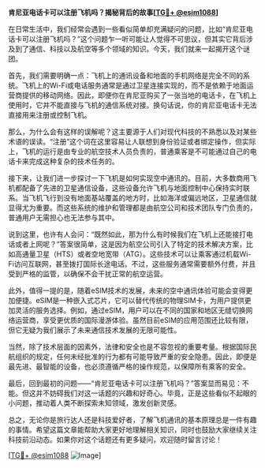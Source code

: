 **肯尼亚电话卡可以注册飞机吗？揭秘背后的故事[[TG💪+ @esim1088](https://t.me/s/esim1088)]**

在日常生活中，我们经常会遇到一些看似简单却充满疑问的问题，比如“肯尼亚电话卡可以注册飞机吗？”这个问题乍一听可能让人觉得不可思议，但其实它背后涉及到了通信、科技以及航空等多个领域的知识。今天，我们就来一起揭开这个谜团。

首先，我们需要明确一点：飞机上的通讯设备和地面的手机网络是完全不同的系统。飞机上的Wi-Fi或电话服务通常是通过卫星连接实现的，而不是依赖于地面运营商提供的移动网络。因此，即便你在肯尼亚购买了一张当地的电话卡，在飞机上使用时，它并不能直接与飞机的通信系统对接。换句话说，你的肯尼亚电话卡无法直接用来注册或控制飞机。

那么，为什么会有这样的误解呢？这主要源于人们对现代科技的不熟悉以及对某些术语的误读。“注册”这个词在这里容易让人联想到身份验证或者绑定操作，但实际上，飞机的运行是由专业的航空技术人员负责的，普通乘客是不可能通过自己的电话卡来完成这种复杂的技术任务的。

接下来，让我们进一步探讨一下飞机是如何实现空中通讯的。目前，大多数商用飞机都配备了先进的卫星通信设备，这些设备允许飞机与地面控制中心保持实时联系。当飞机飞行到没有地面基站覆盖的地方时，比如海洋或偏远地区，卫星通信就显得尤为重要。而这些系统的维护和管理都是由航空公司和技术团队专门负责的，普通用户无需担心也无法参与其中。

说到这里，也许有人会问：“既然如此，那为什么有时候我们在飞机上还能接打电话或者上网呢？”答案很简单，这是因为航空公司引入了特定的技术解决方案，比如高通量卫星（HTS）或者空地宽带（ATG）。这些技术可以让乘客通过机载Wi-Fi访问互联网，甚至拨打国际长途电话。不过，这些服务通常需要额外付费，并且受到严格的监管，以确保不会干扰正常的航空运营。

此外，值得一提的是，随着eSIM技术的发展，未来的空中通讯体验可能会变得更加便捷。eSIM是一种嵌入式芯片，它可以替代传统的物理SIM卡，为用户提供更加灵活的服务选择。例如，通过eSIM，用户可以在不同的国家和地区无缝切换网络运营商，享受更优质的国际漫游体验。虽然目前eSIM的应用范围还比较有限，但它无疑为我们展示了未来通信技术发展的无限可能性。

当然，除了技术层面的因素外，法律和安全也是不容忽视的重要考量。根据国际民航组织的规定，任何未经批准的行为都有可能导致严重的安全隐患。因此，即便是最先进、最智能的设备，也必须遵循严格的操作规范，以保障所有乘客的安全。

最后，回到最初的问题——“肯尼亚电话卡可以注册飞机吗？”答案显而易见：不能。但这并不妨碍我们对这一话题的兴趣和好奇心。毕竟，正是这些看似不起眼的小问题，推动着人类不断探索未知领域，激发创新灵感。

总之，无论你是旅行达人还是科技爱好者，了解飞机通讯的基本原理总是一件有趣的事情。希望这篇文章能帮助大家更好地理解相关知识，同时也鼓励大家继续关注科技前沿动态。如果你对这个话题还有更多疑问，欢迎随时留言讨论！

[[TG💪+ @esim1088](https://t.me/s/esim1088) ![Image](https://i.postimg.cc/4NQfJmqS/Snipaste-2025-05-13-00-14-12.png)]
